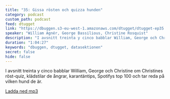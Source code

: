 ```yaml
---
title: "35: Gissa rösten och quizza hunden"
category: podcast
custom_path: podcast
feed: dtugget
link: "https://dbuggen.s3-eu-west-1.amazonaws.com/dtugget/dtugget-ep35.m4a"
speaker: "William Agnér, George Bassilious, Christine Rosquist"
description: "I avsnitt treinta y cinco babblar William, George och Christine om Christines röst-quiz, klädstilar de ångrar, karantäntips, Spotifys top 100 och tar reda på vilken hund de är."
duration: "1:04:27"
keywords: "dbuggen, dtugget, datasektionen"
secret: false
hide: false
---
```

<script src="/audiojs/audio.min.js"></script>
<script>
  audiojs.events.ready(function() {
    var as = audiojs.createAll();
  });
</script>

I avsnitt treinta y cinco babblar William, George och Christine om Christines röst-quiz, klädstilar de ångrar, karantäntips, Spotifys top 100 och tar reda på vilken hund de är.

<audio src="{{ page.link }}" preload="auto"></audio>

<p class="center">
  <a class="center" href="{{ page.link }}">Ladda ned mp3</a>
</p>
